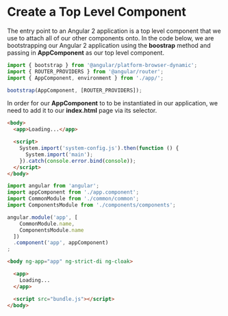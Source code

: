 # Create a Top Level Component

The entry point to an Angular 2 application is a top level component that we use to attach all of our other components onto. In the code below, we are bootstrapping our Angular 2 application using the **boostrap** method and passing in **AppComponent** as our top level component. 

```javascript
import { bootstrap } from '@angular/platform-browser-dynamic';
import { ROUTER_PROVIDERS } from '@angular/router';
import { AppComponent, environment } from './app/';

bootstrap(AppComponent, [ROUTER_PROVIDERS]);
```

In order for our **AppComponent** to to be instantiated in our application, we need to add it to our **index.html** page via its selector. 

```html
<body>
  <app>Loading...</app>

  <script>
    System.import('system-config.js').then(function () {
      System.import('main');
    }).catch(console.error.bind(console));
  </script>
</body>
```



```javascript
import angular from 'angular';
import appComponent from './app.component';
import CommonModule from './common/common';
import ComponentsModule from './components/components';

angular.module('app', [
    CommonModule.name,
    ComponentsModule.name
  ])
  .component('app', appComponent)
;
```

```html
<body ng-app="app" ng-strict-di ng-cloak>

  <app>
    Loading...
  </app>

  <script src="bundle.js"></script>
</body>
```